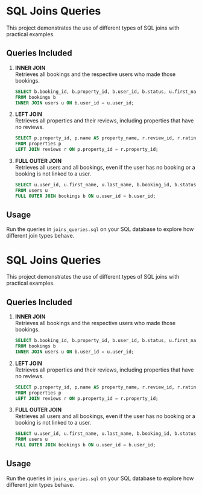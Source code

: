 # SQL Joins Queries

This project demonstrates the use of different types of SQL joins with practical examples.

## Queries Included

1. **INNER JOIN**  
   Retrieves all bookings and the respective users who made those bookings.

   ```sql
   SELECT b.booking_id, b.property_id, b.user_id, b.status, u.first_name, u.last_name
   FROM bookings b
   INNER JOIN users u ON b.user_id = u.user_id;
   ```

2. **LEFT JOIN**  
   Retrieves all properties and their reviews, including properties that have no reviews.

   ```sql
   SELECT p.property_id, p.name AS property_name, r.review_id, r.rating, r.comment
   FROM properties p
   LEFT JOIN reviews r ON p.property_id = r.property_id;
   ```

3. **FULL OUTER JOIN**  
   Retrieves all users and all bookings, even if the user has no booking or a booking is not linked to a user.

   ```sql
   SELECT u.user_id, u.first_name, u.last_name, b.booking_id, b.status
   FROM users u
   FULL OUTER JOIN bookings b ON u.user_id = b.user_id;
   ```

## Usage

Run the queries in `joins_queries.sql` on your SQL database to explore how different join types behave.


# SQL Joins Queries

This project demonstrates the use of different types of SQL joins with practical examples.

## Queries Included

1. **INNER JOIN**  
   Retrieves all bookings and the respective users who made those bookings.

   ```sql
   SELECT b.booking_id, b.property_id, b.user_id, b.status, u.first_name, u.last_name
   FROM bookings b
   INNER JOIN users u ON b.user_id = u.user_id;
   ```

2. **LEFT JOIN**  
   Retrieves all properties and their reviews, including properties that have no reviews.

   ```sql
   SELECT p.property_id, p.name AS property_name, r.review_id, r.rating, r.comment
   FROM properties p
   LEFT JOIN reviews r ON p.property_id = r.property_id;
   ```

3. **FULL OUTER JOIN**  
   Retrieves all users and all bookings, even if the user has no booking or a booking is not linked to a user.

   ```sql
   SELECT u.user_id, u.first_name, u.last_name, b.booking_id, b.status
   FROM users u
   FULL OUTER JOIN bookings b ON u.user_id = b.user_id;
   ```

## Usage

Run the queries in `joins_queries.sql` on your SQL database to explore how different join types behave.